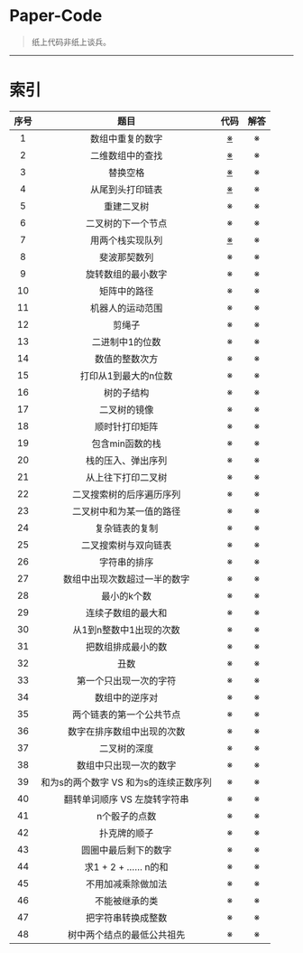 # Paper-Code

> 纸上代码非纸上谈兵。

---

# 索引

| 序号 | 题目 | 代码 | 解答 |
|:----:|:----:|:----:|:----:| 
|1|数组中重复的数字|[※](https://github.com/linw7/Paper-Code/tree/master/code/数组中重复的数字.cpp)|※|
|2|二维数组中的查找|[※](https://github.com/linw7/Paper-Code/tree/master/code/二维数组中的查找.cpp)|※|
|3|替换空格|[※](https://github.com/linw7/Paper-Code/tree/master/code/替换空格.cpp)|※|
|4|从尾到头打印链表|[※](https://github.com/linw7/Paper-Code/tree/master/code/从尾到头打印链表.cpp)|※|
|5|重建二叉树|※|※|
|6|二叉树的下一个节点|※|※|
|7|用两个栈实现队列|[※](https://github.com/linw7/Paper-Code/tree/master/code/用两个栈实现队列.cpp)|※|
|8|斐波那契数列|※|※|
|9|旋转数组的最小数字|※|※|
|10|矩阵中的路径|※|※|
|11|机器人的运动范围|※|※|
|12|剪绳子|※|※|
|13|二进制中1的位数|※|※|
|14|数值的整数次方|※|※|
|15|打印从1到最大的n位数|※|※|
|16|树的子结构|※|※|
|17|二叉树的镜像|※|※|
|18|顺时针打印矩阵|※|※|
|19|包含min函数的栈|※|※|
|20|栈的压入、弹出序列|※|※|
|21|从上往下打印二叉树|※|※|
|22|二叉搜索树的后序遍历序列|※|※|
|23|二叉树中和为某一值的路径|※|※|
|24|复杂链表的复制|※|※|
|25|二叉搜索树与双向链表|※|※|
|26|字符串的排序|※|※|
|27|数组中出现次数超过一半的数字|※|※|
|28|最小的k个数|※|※|
|29|连续子数组的最大和|※|※|
|30|从1到n整数中1出现的次数|※|※|
|31|把数组排成最小的数|※|※|
|32|丑数|※|※|
|33|第一个只出现一次的字符|※|※|
|34|数组中的逆序对|※|※|
|35|两个链表的第一个公共节点|※|※|
|36|数字在排序数组中出现的次数|※|※|
|37|二叉树的深度|※|※|
|38|数组中只出现一次的数字|※|※|
|39|和为s的两个数字 VS 和为s的连续正数序列|※|※|
|40|翻转单词顺序 VS 左旋转字符串|※|※|
|41|n个骰子的点数|※|※|
|42|扑克牌的顺子|※|※|
|43|圆圈中最后剩下的数字|※|※|
|44|求1 + 2 + …… n的和|※|※|
|45|不用加减乘除做加法|※|※|
|46|不能被继承的类|※|※|
|47|把字符串转换成整数|※|※|
|48|树中两个结点的最低公共祖先|※|※|
